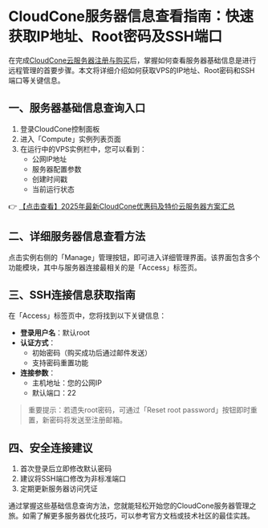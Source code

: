 # CloudCone服务器信息查看指南：快速获取IP地址、Root密码及SSH端口

在完成[CloudCone云服务器注册与购买](https://bit.ly/Cloudcone)后，掌握如何查看服务器基础信息是进行远程管理的首要步骤。本文将详细介绍如何获取VPS的IP地址、Root密码和SSH端口等关键信息。

## 一、服务器基础信息查询入口

1. 登录CloudCone控制面板
2. 进入「Compute」实例列表页面
3. 在运行中的VPS实例栏中，您可以看到：
   - 公网IP地址
   - 服务器配置参数
   - 创建时间戳
   - 当前运行状态

👉 [【点击查看】2025年最新CloudCone优惠码及特价云服务器方案汇总](https://bit.ly/Cloudcone)

## 二、详细服务器信息查看方法

点击实例右侧的「Manage」管理按钮，即可进入详细管理界面。该界面包含多个功能模块，其中与服务器连接最相关的是「Access」标签页。

## 三、SSH连接信息获取指南

在「Access」标签页中，您将找到以下关键信息：

- **登录用户名**：默认root
- **认证方式**：
  - 初始密码（购买成功后通过邮件发送）
  - 支持密码重置功能
- **连接参数**：
  - 主机地址：您的公网IP
  - 默认端口：22

> 重要提示：若遗失root密码，可通过「Reset root password」按钮即时重置，新密码将发送至注册邮箱。

## 四、安全连接建议

1. 首次登录后立即修改默认密码
2. 建议将SSH端口修改为非标准端口
3. 定期更新服务器访问凭证

通过掌握这些基础信息查询方法，您就能轻松开始您的CloudCone服务器管理之旅。如需了解更多服务器优化技巧，可以参考官方文档或技术社区的最佳实践。